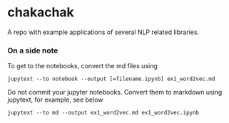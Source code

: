 # chakachak

A repo with example applications of several NLP related libraries.

### On a side note

To get to the notebooks, convert the md files using 

`jupytext --to notebook --output [=filename.ipynb] ex1_word2vec.md`

Do not commit your jupyter notebooks. Convert them to markdown using jupytext, for example, see below

`jupytext --to md --output ex1_word2vec.md ex1_word2vec.ipynb`
